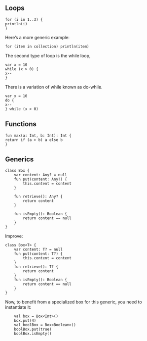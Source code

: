 ## Loops

```
for (i in 1..3) {println(i)}
```

Here’s a more generic example:

`for (item in collection) println(item)`

The second type of loop is the while loop,

```
var x = 10while (x > 0) {x--}
```

There is a variation of while known as do-while.

```
var x = 10do {
x--} while (x > 0)
```

## Functions

```
fun max(a: Int, b: Int): Int {return if (a > b) a else b}
```

## Generics


```
class Box {
    var content: Any? = null
    fun put(content: Any?) {
        this.content = content
    }

    fun retrieve(): Any? {
        return content
    }

    fun isEmpty(): Boolean {
        return content == null
    }
}
```

Improve:

```
class Box<T> {
    var content: T? = null
    fun put(content: T?) {
        this.content = content
    }
    fun retrieve(): T? {
        return content
    }
    fun isEmpty(): Boolean {
        return content == null
    }
}
```

Now, to benefit from a specialized box for this generic, you need to instantiate it:

```
    val box = Box<Int>()
    box.put(4)
    val boolBox = Box<Boolean>()
    boolBox.put(true)
    boolBox.isEmpty()
```









